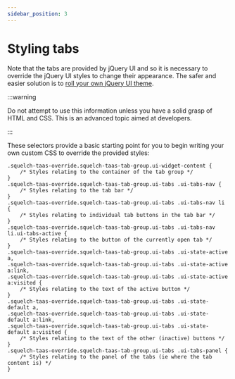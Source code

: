 ```yaml
---
sidebar_position: 3
---
```


# Styling tabs

Note that the tabs are provided by jQuery UI and so it is necessary to override the jQuery UI styles to change their appearance. The safer and easier solution is to [roll your own jQuery UI theme](./rolling-your-own-theme.md).

:::warning

Do not attempt to use this information unless you have a solid grasp of HTML and CSS. This is an advanced topic aimed at developers.

:::

These selectors provide a basic starting point for you to begin writing your own custom CSS to override the provided styles:

```
.squelch-taas-override.squelch-taas-tab-group.ui-widget-content {
    /* Styles relating to the container of the tab group */
}
.squelch-taas-override.squelch-taas-tab-group.ui-tabs .ui-tabs-nav {
    /* Styles relating to the tab bar */
}
.squelch-taas-override.squelch-taas-tab-group.ui-tabs .ui-tabs-nav li {
    /* Styles relating to individual tab buttons in the tab bar */
}
.squelch-taas-override.squelch-taas-tab-group.ui-tabs .ui-tabs-nav li.ui-tabs-active {
    /* Styles relating to the button of the currently open tab */
}
.squelch-taas-override.squelch-taas-tab-group.ui-tabs .ui-state-active a,
.squelch-taas-override.squelch-taas-tab-group.ui-tabs .ui-state-active a:link,
.squelch-taas-override.squelch-taas-tab-group.ui-tabs .ui-state-active a:visited {
    /* Styles relating to the text of the active button */
}
.squelch-taas-override.squelch-taas-tab-group.ui-tabs .ui-state-default a,
.squelch-taas-override.squelch-taas-tab-group.ui-tabs .ui-state-default a:link,
.squelch-taas-override.squelch-taas-tab-group.ui-tabs .ui-state-default a:visited {
    /* Styles relating to the text of the other (inactive) buttons */
}
.squelch-taas-override.squelch-taas-tab-group.ui-tabs .ui-tabs-panel {
    /* Styles relating to the panel of the tabs (ie where the tab content is) */
}
```

